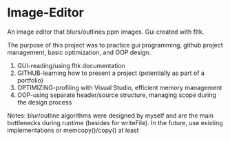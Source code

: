 # Image-Editor

An image editor that blurs/outlines ppm images. Gui created with fltk.

The purpose of this project was to practice gui programming, github project management, basic optimization, and OOP design.
  1) GUI-reading/using fltk documentation
  2) GITHUB-learning how to present a project (potentially as part of a portfolio)
  3) OPTIMIZING-profiling with Visual Studio, efficient memory management
  4) OOP-using separate header/source structure, managing scope during the design process
  
Notes: blur/outline algorithms were designed by myself and are the main bottlenecks during runtime (besides for writeFile). In the future, use existing implementations or memcopy()/copy() at least
